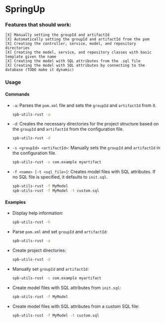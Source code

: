 # SpringUp

### Features that should work:  
    [X] Manually setting the groupId and artifactId  
    [X] Automatically setting the groupId and artifactId from the pom  
    [X] Creating the controller, service, model, and repository directories  
    [X] Creating the model, service, and repository classes with basic template given the name  
    [X] Creating the model with SQL attributes from the .sql file
    [X] Creating the model with SQL attributes by connecting to the database (TODO make it dynamic)

### Usage

#### Commands

- `-a`: Parses the `pom.xml` file and sets the `groupId` and `artifactId` from it.
    ```sh
    spb-utils-rust -a
    ```

- `-d`: Creates the necessary directories for the project structure based on the `groupId` and `artifactId` from the configuration file.
    ```sh
    spb-utils-rust -d
    ```

- `-s <groupId> <artifactId>`: Manually sets the `groupId` and `artifactId` in the configuration file.
    ```sh
    spb-utils-rust -s com.example myartifact
    ```

- `-f <name> [-t <sql_file>]`: Creates model files with SQL attributes. If no SQL file is specified, it defaults to `init.sql`.
    ```sh
    spb-utils-rust -f MyModel
    spb-utils-rust -f MyModel -t custom.sql
    ```

#### Examples

- Display help information:
    ```sh
    spb-utils-rust -h
    ```

- Parse `pom.xml` and set `groupId` and `artifactId`:
    ```sh
    spb-utils-rust -a
    ```

- Create project directories:
    ```sh
    spb-utils-rust -d
    ```

- Manually set `groupId` and `artifactId`:
    ```sh
    spb-utils-rust -s com.example myartifact
    ```

- Create model files with SQL attributes from `init.sql`:
    ```sh
    spb-utils-rust -f MyModel
    ```

- Create model files with SQL attributes from a custom SQL file:
    ```sh
    spb-utils-rust -f MyModel -t custom.sql
    ```